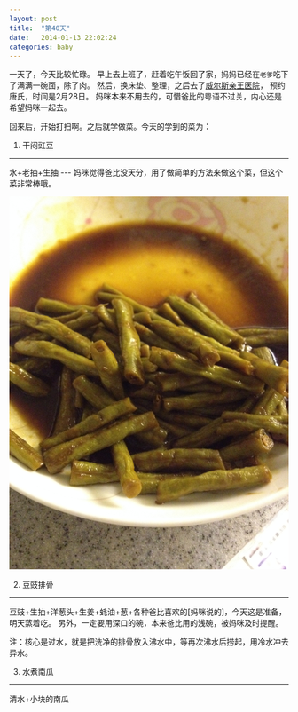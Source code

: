 ```yaml
---
layout: post
title:  "第40天"
date:   2014-01-13 22:02:24
categories: baby
---
```


一天了，今天比较忙碌。
早上去上班了，赶着吃午饭回了家，妈妈已经在`老爹`吃下了满满一碗面，除了肉。
然后，换床垫、整理，之后去了[威尔斯亲王医院](http://www3.ha.org.hk/pwh/index.asp)，
预约唐氏，时间是2月28日。
妈咪本来不用去的，可惜爸比的粤语不过关，内心还是希望妈咪一起去。

回来后，开始打扫啊。之后就学做菜。今天的学到的菜为：

1. 干闷豇豆
----
水+老抽+生抽 --- 妈咪觉得爸比没天分，用了做简单的方法来做这个菜，但这个菜非常棒哦。

![豇豆](../image/jiangdou.jpg)

2. 豆豉排骨
----
豆豉+生抽+洋葱头+生姜+蚝油+葱+各种爸比喜欢的[妈咪说的]，今天这是准备，明天蒸着吃。
另外，一定要用深口的碗，本来爸比用的浅碗，被妈咪及时提醒。

注：核心是过水，就是把洗净的排骨放入沸水中，等再次沸水后捞起，用冷水冲去异水。

3. 水煮南瓜
----
清水+小块的南瓜
